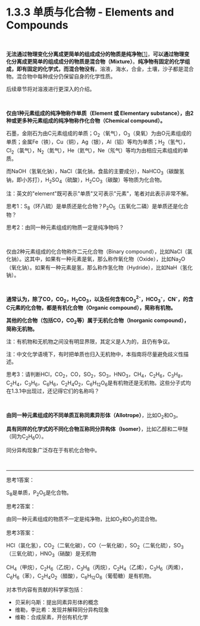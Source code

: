 # 1.3.3 单质与化合物 - Elements and Compounds

<br>

**无法通过物理变化分离成更简单的组成成分的物质是纯净物**[[1]](https://en.wikipedia.org/wiki/Pure_substance)，**可以通过物理变化分离成更简单的组成成分的物质是混合物（Mixture）**。**纯净物有固定的化学组成，即有固定的化学式，而混合物没有**。溶液，海水，合金，土壤，沙子都是混合物。混合物中每种成分仍保留自身的化学性质。

后续章节将对溶液进行更深入的介绍。

<br>

**仅由1种元素组成的纯净物称作单质（Element 或 Elementary substance），由2种或更多种元素组成的纯净物称作化合物（Chemical compound）。**

石墨，金刚石为由C元素组成的单质；O<sub>2</sub>（氧气），O<sub>3</sub>（臭氧）为由O元素组成的单质；金属Fe（铁），Cu（铜），Ag（银），Al（铝）等均为单质；H<sub>2</sub>（氢气），Cl<sub>2</sub>（氯气），N<sub>2</sub>（氮气），He（氦气），Ne（氖气）等均为由相应元素组成的单质。

而NaOH（氢氧化钠），NaCl（氯化钠，食盐的主要成分），NaHCO<sub>3</sub>（碳酸氢钠，即小苏打），H<sub>2</sub>SO<sub>4</sub>（硫酸），H<sub>2</sub>CO<sub>3</sub>（碳酸）等物质为化合物。

注：英文的"element"既可表示"单质"又可表示"元素"，笔者对此表示非常不解。

思考1：S<sub>8</sub>（环八硫）是单质还是化合物？P<sub>2</sub>O<sub>5</sub>（五氧化二磷）是单质还是化合物？

思考2：由同一种元素组成的物质一定是纯净物吗？

<br>

仅由2种元素组成的化合物称作二元化合物（Binary compound），比如NaCl（氯化钠）。这其中，如果有一种元素是氧，那么称作氧化物（Oxide），比如Na<sub>2</sub>O（氧化钠）。如果有一种元素是氢，那么称作氢化物（Hydride），比如NaH（氢化钠）。

<br>

**通常认为，除了CO，CO<sub>2</sub>，H<sub>2</sub>CO<sub>3</sub>，以及任何含有CO<sub>3</sub><sup>2-</sup>，HCO<sub>3</sub><sup>-</sup>，CN<sup>-</sup>，的含C元素的化合物，都是有机化合物（Organic compound），简称有机物。**

**其他的化合物（包括CO，CO<sub>2</sub>等）属于无机化合物（Inorganic compound），简称无机物。**

注：有机物和无机物之间没有明显界限，其定义是人为的，且仍有争议。

注：中文化学语境下，有时把单质也归入无机物中，本指南将尽量避免歧义性描述。

思考3：请判断HCl，CO<sub>2</sub>，CO，SO<sub>2</sub>，SO<sub>3</sub>，HNO<sub>3</sub>，CH<sub>4</sub>，C<sub>2</sub>H<sub>6</sub>，C<sub>3</sub>H<sub>8</sub>，C<sub>2</sub>H<sub>4</sub>，C<sub>3</sub>H<sub>6</sub>，C<sub>6</sub>H<sub>6</sub>，C<sub>2</sub>H<sub>4</sub>O<sub>2</sub>，C<sub>6</sub>H<sub>12</sub>O<sub>6</sub>是有机物还是无机物。这些分子式均在1.3.1中出现过，还记得它们的名称吗？

<br>

**由同一种元素组成的不同单质互称同素异形体（Allotrope）**，比如O<sub>2</sub>和O<sub>3</sub>。

**具有同样的化学式的不同化合物互称同分异构体（Isomer）**，比如乙醇和二甲醚（同为C<sub>2</sub>H<sub>6</sub>O）。

同分异构现象广泛存在于有机化合物中。

<br>

---

思考1答案：

S<sub>8</sub>是单质，P<sub>2</sub>O<sub>5</sub>是化合物。

思考2答案：

由同一种元素组成的物质不一定是纯净物，比如O<sub>2</sub>和O<sub>3</sub>的混合物。

思考3答案：

HCl（氯化氢），CO<sub>2</sub>（二氧化碳），CO（一氧化碳），SO<sub>2</sub>（二氧化硫），SO<sub>3</sub>（三氧化硫），HNO<sub>3</sub>（硝酸）是无机物

CH<sub>4</sub>（甲烷），C<sub>2</sub>H<sub>6</sub>（乙烷），C<sub>3</sub>H<sub>8</sub>（丙烷），C<sub>2</sub>H<sub>4</sub>（乙烯），C<sub>3</sub>H<sub>6</sub>（丙烯），C<sub>6</sub>H<sub>6</sub>（苯），C<sub>2</sub>H<sub>4</sub>O<sub>2</sub>（醋酸），C<sub>6</sub>H<sub>12</sub>O<sub>6</sub>（葡萄糖）是有机物。

对本节内容有贡献的科学家包括：

- 贝采利乌斯：提出同素异形体的概念
- 维勒，李比希：发现并解释同分异构现象
- 维勒：合成尿素，开创有机化学